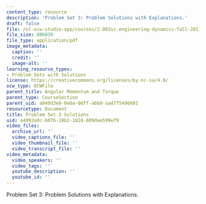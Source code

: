 ```yaml
---
content_type: resource
description: 'Problem Set 3: Problem Solutions with Explanations.'
draft: false
file: /ol-ocw-studio-app/courses/2-003sc-engineering-dynamics-fall-2011/a4092e8cb07618b2182d609dee599ef9_MIT2_003SCF11_pset3_sol.pdf
file_size: 806039
file_type: application/pdf
image_metadata:
  caption: ''
  credit: ''
  image-alt: ''
learning_resource_types:
- Problem Sets with Solutions
license: https://creativecommons.org/licenses/by-nc-sa/4.0/
ocw_type: OCWFile
parent_title: Angular Momentum and Torque
parent_type: CourseSection
parent_uid: a040d3e0-0e6a-0dff-a6b0-aad775496601
resourcetype: Document
title: Problem Set 3 Solutions
uid: a4092e8c-b076-18b2-182d-609dee599ef9
video_files:
  archive_url: ''
  video_captions_file: ''
  video_thumbnail_file: ''
  video_transcript_file: ''
video_metadata:
  video_speakers: ''
  video_tags: ''
  youtube_description: ''
  youtube_id: ''
---
```

Problem Set 3: Problem Solutions with Explanations.